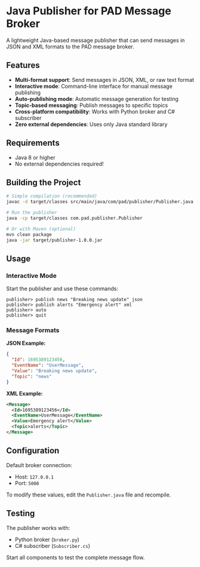 # Java Publisher for PAD Message Broker

A lightweight Java-based message publisher that can send messages in JSON and XML formats to the PAD message broker.

## Features

- **Multi-format support**: Send messages in JSON, XML, or raw text format
- **Interactive mode**: Command-line interface for manual message publishing
- **Auto-publishing mode**: Automatic message generation for testing
- **Topic-based messaging**: Publish messages to specific topics
- **Cross-platform compatibility**: Works with Python broker and C# subscriber
- **Zero external dependencies**: Uses only Java standard library

## Requirements

- Java 8 or higher
- No external dependencies required!

## Building the Project

```bash
# Simple compilation (recommended)
javac -d target/classes src/main/java/com/pad/publisher/Publisher.java

# Run the publisher
java -cp target/classes com.pad.publisher.Publisher

# Or with Maven (optional)
mvn clean package
java -jar target/publisher-1.0.0.jar
```

## Usage

### Interactive Mode

Start the publisher and use these commands:

```
publisher> publish news "Breaking news update" json
publisher> publish alerts "Emergency alert" xml  
publisher> auto
publisher> quit
```

### Message Formats

**JSON Example:**
```json
{
  "Id": 1695389123456,
  "EventName": "UserMessage",
  "Value": "Breaking news update",
  "Topic": "news"
}
```

**XML Example:**
```xml
<Message>
  <Id>1695389123456</Id>
  <EventName>UserMessage</EventName>
  <Value>Emergency alert</Value>
  <Topic>alerts</Topic>
</Message>
```

## Configuration

Default broker connection:
- Host: `127.0.0.1`
- Port: `5000`

To modify these values, edit the `Publisher.java` file and recompile.

## Testing

The publisher works with:
- Python broker (`broker.py`)
- C# subscriber (`Subscriber.cs`)

Start all components to test the complete message flow.